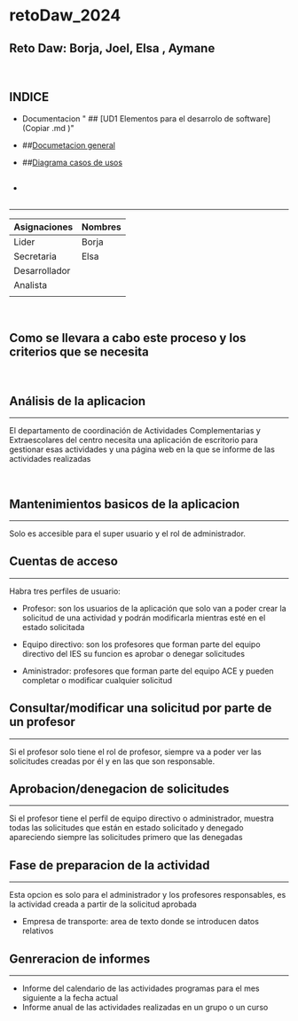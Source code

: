 # retoDaw_2024

## Reto Daw: Borja, Joel, Elsa , Aymane

<br>

## INDICE
- Documentacion  " ## [UD1 Elementos para el desarrolo de software](Copiar .md )"
  
- ##[Documetacion general](Documentacion/DocumentoGeneralDefenitiva.md)
- ##[Diagrama casos de usos](Documentacion/DocumentoGeneralDefenitiva.md)
- ## 
  
***

| Asignaciones   | Nombres           |
|----------------|-------------------|
| Lider        |    Borja    | 
| Secretaria    |  Elsa   |
|  Desarrollador |      |
| Analista       |    |
|                | |



<br>

## Como se llevara a cabo este proceso y los criterios que se necesita 

<br>

## Análisis de la aplicacion 
***
El departamento de coordinación de Actividades Complementarias y Extraescolares del centro
 necesita una aplicación de escritorio para gestionar esas actividades y una
página web en la que se informe de las actividades realizadas

<br>

## Mantenimientos basicos de la aplicacion 
***
Solo es accesible para el super usuario y el rol de administrador.

##  Cuentas de acceso 
***
Habra tres perfiles de usuario:
<br>
* Profesor: son los usuarios de la aplicación que solo van a poder crear la solicitud
de una actividad y podrán modificarla mientras esté en el estado solicitada

* Equipo directivo: son los profesores que forman parte del equipo directivo del IES su funcion es aprobar o denegar solicitudes

* Aministrador: profesores que forman parte del equipo ACE y pueden completar o modificar cualquier solicitud 

## Consultar/modificar una solicitud por parte de un profesor 
***
Si el profesor solo tiene el rol de profesor, siempre va a poder ver las solicitudes creadas por él
y en las que son responsable. 

## Aprobacion/denegacion de solicitudes 
****
Si el profesor tiene el perfil de equipo directivo o administrador, muestra todas las solicitudes
que están en estado solicitado
y denegado apareciendo siempre las solicitudes primero que las denegadas

## Fase de preparacion de la actividad 
***
Esta opcion es solo para el administrador y los profesores responsables, es la actividad creada a partir de la solicitud aprobada 

* Empresa de transporte: area de texto donde se introducen datos relativos 

## Genreracion de informes
***
* Informe del calendario de las actividades programas para el mes siguiente a la fecha actual 
* Informe anual de las actividades realizadas en un grupo o un curso 
